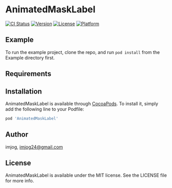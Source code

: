 # AnimatedMaskLabel

[![CI Status](http://img.shields.io/travis/imjog/AnimatedMaskLabel.svg?style=flat)](https://travis-ci.org/imjog/AnimatedMaskLabel)
[![Version](https://img.shields.io/cocoapods/v/AnimatedMaskLabel.svg?style=flat)](http://cocoapods.org/pods/AnimatedMaskLabel)
[![License](https://img.shields.io/cocoapods/l/AnimatedMaskLabel.svg?style=flat)](http://cocoapods.org/pods/AnimatedMaskLabel)
[![Platform](https://img.shields.io/cocoapods/p/AnimatedMaskLabel.svg?style=flat)](http://cocoapods.org/pods/AnimatedMaskLabel)

## Example

To run the example project, clone the repo, and run `pod install` from the Example directory first.

## Requirements

## Installation

AnimatedMaskLabel is available through [CocoaPods](http://cocoapods.org). To install
it, simply add the following line to your Podfile:

```ruby
pod 'AnimatedMaskLabel'
```

## Author

imjog, imjog24@gmail.com

## License

AnimatedMaskLabel is available under the MIT license. See the LICENSE file for more info.
